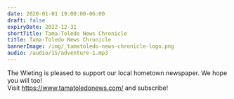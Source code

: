 ```yaml
---
date: 2020-01-01 19:00:00-06:00
draft: false
expiryDate: 2022-12-31
shortTitle: Tama-Toledo News Chronicle
title: Tama-Toledo News Chronicle
bannerImage: /img/_tamatoledo-news-chronicle-logo.png
audio: /audio/15/adventure-1.mp3
---
```


The Wieting is pleased to support our local hometown newspaper.  We hope you will too!  
Visit https://www.tamatoledonews.com/ and subscribe!  
